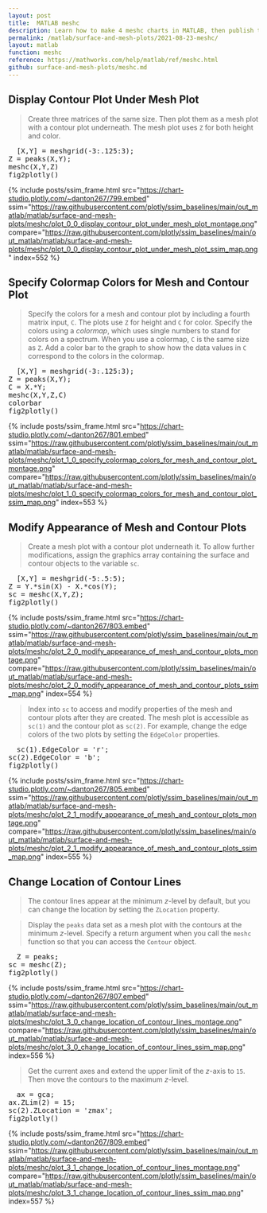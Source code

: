 ```yaml
---
layout: post
title:  MATLAB meshc
description: Learn how to make 4 meshc charts in MATLAB, then publish them to the Web with Plotly.
permalink: /matlab/surface-and-mesh-plots/2021-08-23-meshc/
layout: matlab
function: meshc
reference: https://mathworks.com/help/matlab/ref/meshc.html
github: surface-and-mesh-plots/meshc.md
---
```


## Display Contour Plot Under Mesh Plot

> Create three matrices of the same size. Then plot them as a mesh plot with a contour plot underneath. The mesh plot uses `Z` for both height and color.

<pre class="mcode">
  [X,Y] = meshgrid(-3:.125:3);
Z = peaks(X,Y);
meshc(X,Y,Z)
fig2plotly()
</pre>

{% include posts/ssim_frame.html 
  src="https://chart-studio.plotly.com/~danton267/799.embed" 
  ssim="https://raw.githubusercontent.com/plotly/ssim_baselines/main/out_matlab/matlab/surface-and-mesh-plots/meshc/plot_0_0_display_contour_plot_under_mesh_plot_montage.png" 
  compare="https://raw.githubusercontent.com/plotly/ssim_baselines/main/out_matlab/matlab/surface-and-mesh-plots/meshc/plot_0_0_display_contour_plot_under_mesh_plot_ssim_map.png" 
  index=552
%}



<!--------------------- EXAMPLE BREAK ------------------------->

## Specify Colormap Colors for Mesh and Contour Plot

> Specify the colors for a mesh and contour plot by including a fourth matrix input, `C`. The plots use `Z` for height and `C` for color. Specify the colors using a *colormap*, which uses single numbers to stand for colors on a spectrum. When you use a colormap, `C` is the same size as `Z`. Add a color bar to the graph to show how the data values in `C` correspond to the colors in the colormap.

<pre class="mcode">
  [X,Y] = meshgrid(-3:.125:3);
Z = peaks(X,Y);
C = X.*Y;
meshc(X,Y,Z,C)
colorbar
fig2plotly()
</pre>

{% include posts/ssim_frame.html 
  src="https://chart-studio.plotly.com/~danton267/801.embed" 
  ssim="https://raw.githubusercontent.com/plotly/ssim_baselines/main/out_matlab/matlab/surface-and-mesh-plots/meshc/plot_1_0_specify_colormap_colors_for_mesh_and_contour_plot_montage.png" 
  compare="https://raw.githubusercontent.com/plotly/ssim_baselines/main/out_matlab/matlab/surface-and-mesh-plots/meshc/plot_1_0_specify_colormap_colors_for_mesh_and_contour_plot_ssim_map.png" 
  index=553
%}



<!--------------------- EXAMPLE BREAK ------------------------->

## Modify Appearance of Mesh and Contour Plots

> Create a mesh plot with a contour plot underneath it. To allow further modifications, assign the graphics array containing the surface and contour objects to the variable `sc`.

<pre class="mcode">
  [X,Y] = meshgrid(-5:.5:5);
Z = Y.*sin(X) - X.*cos(Y);
sc = meshc(X,Y,Z);
fig2plotly()
</pre>

{% include posts/ssim_frame.html 
  src="https://chart-studio.plotly.com/~danton267/803.embed" 
  ssim="https://raw.githubusercontent.com/plotly/ssim_baselines/main/out_matlab/matlab/surface-and-mesh-plots/meshc/plot_2_0_modify_appearance_of_mesh_and_contour_plots_montage.png" 
  compare="https://raw.githubusercontent.com/plotly/ssim_baselines/main/out_matlab/matlab/surface-and-mesh-plots/meshc/plot_2_0_modify_appearance_of_mesh_and_contour_plots_ssim_map.png" 
  index=554
%}

> Index into `sc` to access and modify properties of the mesh and contour plots after they are created. The mesh plot is accessible as `sc(1)` and the contour plot as `sc(2)`.  For example, change the edge colors of the two plots by setting the `EdgeColor` properties.

<pre class="mcode">
  sc(1).EdgeColor = 'r';
sc(2).EdgeColor = 'b';
fig2plotly()
</pre>

{% include posts/ssim_frame.html 
  src="https://chart-studio.plotly.com/~danton267/805.embed" 
  ssim="https://raw.githubusercontent.com/plotly/ssim_baselines/main/out_matlab/matlab/surface-and-mesh-plots/meshc/plot_2_1_modify_appearance_of_mesh_and_contour_plots_montage.png" 
  compare="https://raw.githubusercontent.com/plotly/ssim_baselines/main/out_matlab/matlab/surface-and-mesh-plots/meshc/plot_2_1_modify_appearance_of_mesh_and_contour_plots_ssim_map.png" 
  index=555
%}



<!--------------------- EXAMPLE BREAK ------------------------->

## Change Location of Contour Lines

> The contour lines appear at the minimum *z*-level by default, but you can change the location by setting the `ZLocation` property.

> Display the `peaks` data set as a mesh plot with the contours at the minimum *z*-level. Specify a return argument when you call the `meshc` function so that you can access the `Contour` object.

<pre class="mcode">
  Z = peaks;
sc = meshc(Z);
fig2plotly()
</pre>

{% include posts/ssim_frame.html 
  src="https://chart-studio.plotly.com/~danton267/807.embed" 
  ssim="https://raw.githubusercontent.com/plotly/ssim_baselines/main/out_matlab/matlab/surface-and-mesh-plots/meshc/plot_3_0_change_location_of_contour_lines_montage.png" 
  compare="https://raw.githubusercontent.com/plotly/ssim_baselines/main/out_matlab/matlab/surface-and-mesh-plots/meshc/plot_3_0_change_location_of_contour_lines_ssim_map.png" 
  index=556
%}

> Get the current axes and extend the upper limit of the *z*-axis to `15`. Then move the contours to the maximum *z*-level.

<pre class="mcode">
  ax = gca;
ax.ZLim(2) = 15;
sc(2).ZLocation = 'zmax';
fig2plotly()
</pre>

{% include posts/ssim_frame.html 
  src="https://chart-studio.plotly.com/~danton267/809.embed" 
  ssim="https://raw.githubusercontent.com/plotly/ssim_baselines/main/out_matlab/matlab/surface-and-mesh-plots/meshc/plot_3_1_change_location_of_contour_lines_montage.png" 
  compare="https://raw.githubusercontent.com/plotly/ssim_baselines/main/out_matlab/matlab/surface-and-mesh-plots/meshc/plot_3_1_change_location_of_contour_lines_ssim_map.png" 
  index=557
%}



<!--------------------- EXAMPLE BREAK ------------------------->

